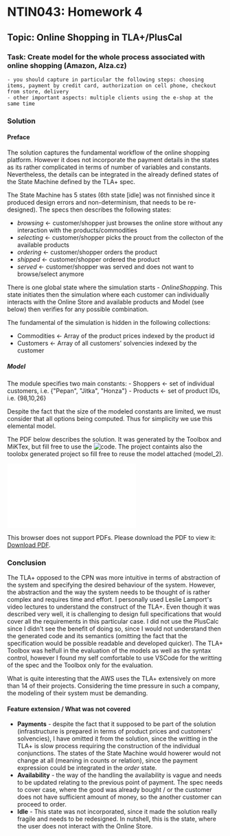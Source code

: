 # NTIN043: Homework 4

## Topic: Online Shopping in TLA+/PlusCal

### Task: Create model for the whole process associated with online shopping (Amazon, Alza.cz)
	- you should capture in particular the following steps: choosing items, payment by credit card, authorization on cell phone, checkout from store, delivery
	- other important aspects: multiple clients using the e-shop at the same time

### Solution

#### Preface 

The solution captures the fundamental workflow of the online shopping platform. However it does not incorporate the payment details in the states as its rather complicated in terms of number of variables and constants. Nevertheless, the details can be integrated in the already defined states of the State Machine defined by the TLA+ spec.

The State Machine has 5 states (6th state \[idle] was not finnished since it produced design errors and non-determinism, that needs to be re-designed). The specs then describes the following states:
 - *browsing*  <- customer/shopper just browses the online store without any interaction with the products/commodities
 - *selecting* <- customer/shopper picks the prouct from the collecton of the available products
 - *ordering*  <- customer/shopper orders the product
 - *shipped*   <- customer/shopper ordered the product
 - *served*    <- customer/shopper was served and does not want to browse/select anymore

There is one global state where the simulation starts - *OnlineShopping*. This state initiates then the simulation where each customer can individually interacts with the Online Store and available products and Model (see below) then verifies for any possible combination.

The fundamental of the simulation is hidden in the following collections:
 - Commodities  <- Array of the product prices indexed by the product id 
 - Customers    <- Array of all customers' solvencies indexed by the customer

##### Model
The module specifies two main constants:
    - Shoppers <- set of individual customers, i.e. {"Pepan", "Jitka", "Honza"}
    - Products <- set of product IDs, i.e. {98,10,26}

Despite the fact that the size of the modeled constants are limited, we must consider that all options being computed. Thus for simplicity we use this elemental model.


The PDF below describes the solution. It was generated by the Toolbox and MiKTex, but fill free to use the ![code](./OnlineShoppingPlatform.tla). The project containts also the toolobx generated project so fill free to reuse the model attached (model_2).

<object data="./OnlineShoppingPlatform.pdf" type="application/pdf" width="700px" height="700px">
    <embed src="./OnlineShoppingPlatform.pdf">
        <p>This browser does not support PDFs. Please download the PDF to view it: <a href="./OnlineShoppingPlatform.pdf">Download PDF</a>.</p>
    </embed>
</object>


### Conclusion
The TLA+ opposed to the CPN was more intuitive in terms of abstraction of the system and specifying the desired behaviour of the system. However, the abstraction and the way the system needs to be thought of is rather complex and requires time and effort. I personally used Leslie Lamport's video lectures to understand the construct of the TLA+. Even though it was described very well, it is challenging to design full specifications that would cover all the requirements in this particular case. I did not use the PlusCalc since I didn't see the benefit of doing so, since I would not understand then the generated code and its semantics (omitting the fact that the specification would be possible readable and developed quicker). The TLA+ Toolbox was helfull in the evaluation of the models as well as the syntax control, however I found my self comfortable to use VSCode for the writting of the spec and the Toolbox only for the evaluation.

What is quite interesting that the AWS uses the TLA+ extensively on more than 14 of their projects. Considering the time pressure in such a company, the modeling of their system must be demanding.

#### Feature extension / What was not covered

- **Payments** - despite the fact that it supposed to be part of the solution (infrastructure is prepared in terms of product prices and customers' solvencies), I have omitted it from the solution, since the writting in the TLA+ is slow process requiring the construction of the individual conjunctions. The states of the State Machine would howerer would not change at all (meaning in counts or relation), since the payment expression could be integrated in the *order* state.
- **Availability** - the way of the handling the availability is vague and needs to be updated relating to the previous point of payment. The spec needs to cover case, where the good was already bought / or the customer does not have sufficient amount of money, so the another customer can proceed to order.
- **Idle** - This state was not incorporated, since it made the solution really fragile and needs to be redesigned. In nutshell, this is the state, where the user does not interact with the Online Store.